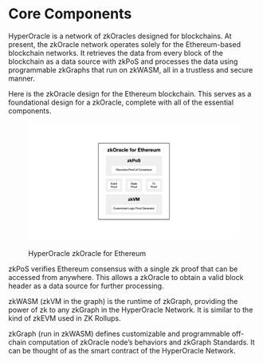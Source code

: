 # Core Components

HyperOracle is a network of zkOracles designed for blockchains. At present, the zkOracle network operates solely for the Ethereum-based blockchain networks. It retrieves the data from every block of the blockchain as a data source with zkPoS and processes the data using programmable zkGraphs that run on zkWASM, all in a trustless and secure manner.&#x20;

Here is the zkOracle design for the Ethereum blockchain. This serves as a foundational design for a zkOracle, complete with all of the essential components.

<figure><img src="../../.gitbook/assets/截屏2023-03-13 20.15.58.png" alt=""><figcaption><p>HyperOracle zkOracle for Ethereum</p></figcaption></figure>

zkPoS verifies Ethereum consensus with a single zk proof that can be accessed from anywhere. This allows a zkOracle to obtain a valid block header as a data source for further processing.

zkWASM (zkVM in the graph) is the runtime of zkGraph, providing the power of zk to any zkGraph in the HyperOracle Network. It is similar to the kind of zkEVM used in ZK Rollups.

zkGraph (run in zkWASM) defines customizable and programmable off-chain computation of zkOracle node’s behaviors and zkGraph Standards. It can be thought of as the smart contract of the HyperOracle Network.
